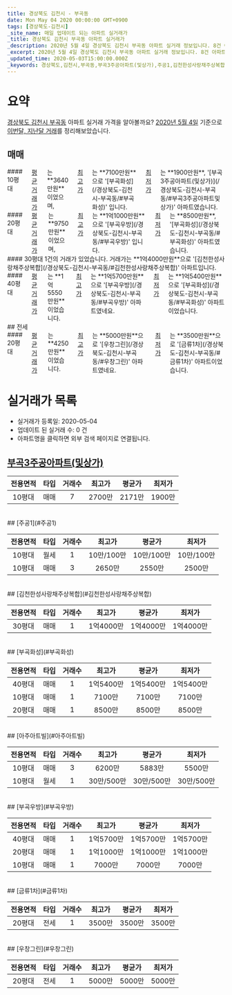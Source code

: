 ```yaml
---
title: 경상북도 김천시 - 부곡동
date: Mon May 04 2020 00:00:00 GMT+0900
tags: [경상북도-김천시]
_site_name: 매일 업데이트 되는 아파트 실거래가
_title: 경상북도 김천시 부곡동 아파트 실거래가
_description: 2020년 5월 4일 경상북도 김천시 부곡동 아파트 실거래 정보입니다. 8건 아파트 정보가 있습니다.
_excerpt: 2020년 5월 4일 경상북도 김천시 부곡동 아파트 실거래 정보입니다. 8건 아파트 정보가 있습니다.
_updated_time: 2020-05-03T15:00:00.000Z
_keywords: 경상북도,김천시,부곡동,부곡3주공아파트(및상가),주공1,김천한성사랑채주상복합,부곡화성,아주아트빌,부곡우방,금류1차,우창그린
---
```





# 요약
<ins>경상북도 김천시 부곡동</ins> 아파트 실거래 가격을 알아볼까요? <ins>2020년 5월 4일</ins> 기준으로 <ins>이번달, 지난달 거래</ins>를 정리해보았습니다.

## 매매
<div class="container">
<div class="six columns" markdown="1">
#### 10평대
<ins>평균 거래가</ins>는 **3640만원**이었으며, <ins>최고가</ins>는 **7100만원**으로 '[부곡화성](/경상북도-김천시-부곡동/#부곡화성)' 입니다. <ins>최저가</ins>는 **1900만원**, '[부곡3주공아파트(및상가)](/경상북도-김천시-부곡동/#부곡3주공아파트및상가)' 아파트였습니다.
</div>
<div class="six columns" markdown="1">
#### 20평대
<ins>평균 거래가</ins>는 **9750만원**이었으며, <ins>최고가</ins>는 **1억1000만원**으로 '[부곡우방](/경상북도-김천시-부곡동/#부곡우방)' 입니다. <ins>최저가</ins>는 **8500만원**, '[부곡화성](/경상북도-김천시-부곡동/#부곡화성)' 아파트였습니다.
</div>
</div>
<div class="container">
<div class="six columns" markdown="1">
#### 30평대
1건의 거래가 있었습니다. 거래가는 **1억4000만원**으로 '[김천한성사랑채주상복합](/경상북도-김천시-부곡동/#김천한성사랑채주상복합)' 아파트입니다.
</div>
<div class="six columns" markdown="1">
#### 40평대
<ins>평균 거래가</ins>는 **1억5550만원**이었습니다. <ins>최고가</ins>는 **1억5700만원**으로 '[부곡우방](/경상북도-김천시-부곡동/#부곡우방)' 아파트였네요. <ins>최저가</ins>는 **1억5400만원**으로 '[부곡화성](/경상북도-김천시-부곡동/#부곡화성)' 아파트이었습니다.
</div>
</div>
## 전세
<div class="container">
<div class="twelve columns" markdown="1">
#### 20평대
<ins>평균 거래가</ins>는 **4250만원**이었습니다. <ins>최고가</ins>는 **5000만원**으로 '[우창그린](/경상북도-김천시-부곡동/#우창그린)' 아파트였네요. <ins>최저가</ins>는 **3500만원**으로 '[금류1차](/경상북도-김천시-부곡동/#금류1차)' 아파트이었습니다.
</div>
</div>



# 실거래가 목록
- 실거래가 등록일: 2020-05-04
- 업데이트 된 실거래 수: 0 건
- 아파트명을 클릭하면 외부 검색 페이지로 연결됩니다.

## [부곡3주공아파트(및상가)](#부곡3주공아파트및상가)

|전용면적|타입|거래수|최고가|평균가|최저가|
|:---:|:---:|:---:|:---:|:---:|:---:|
|10평대|<span class="deal-type-1">매매</span>|7|2700만|2171만|1900만|

<br/>
## [주공1](#주공1)

|전용면적|타입|거래수|최고가|평균가|최저가|
|:---:|:---:|:---:|:---:|:---:|:---:|
|10평대|<span class="deal-type-3">월세</span>|1|10만/100만|10만/100만|10만/100만|
|10평대|<span class="deal-type-1">매매</span>|3|2650만|2550만|2500만|

<br/>
## [김천한성사랑채주상복합](#김천한성사랑채주상복합)

|전용면적|타입|거래수|최고가|평균가|최저가|
|:---:|:---:|:---:|:---:|:---:|:---:|
|30평대|<span class="deal-type-1">매매</span>|1|1억4000만|1억4000만|1억4000만|

<br/>
## [부곡화성](#부곡화성)

|전용면적|타입|거래수|최고가|평균가|최저가|
|:---:|:---:|:---:|:---:|:---:|:---:|
|40평대|<span class="deal-type-1">매매</span>|1|1억5400만|1억5400만|1억5400만|
|10평대|<span class="deal-type-1">매매</span>|1|7100만|7100만|7100만|
|20평대|<span class="deal-type-1">매매</span>|1|8500만|8500만|8500만|

<br/>
## [아주아트빌](#아주아트빌)

|전용면적|타입|거래수|최고가|평균가|최저가|
|:---:|:---:|:---:|:---:|:---:|:---:|
|10평대|<span class="deal-type-1">매매</span>|3|6200만|5883만|5500만|
|10평대|<span class="deal-type-3">월세</span>|1|30만/500만|30만/500만|30만/500만|

<br/>
## [부곡우방](#부곡우방)

|전용면적|타입|거래수|최고가|평균가|최저가|
|:---:|:---:|:---:|:---:|:---:|:---:|
|40평대|<span class="deal-type-1">매매</span>|1|1억5700만|1억5700만|1억5700만|
|20평대|<span class="deal-type-1">매매</span>|1|1억1000만|1억1000만|1억1000만|
|10평대|<span class="deal-type-1">매매</span>|1|7000만|7000만|7000만|

<br/>
## [금류1차](#금류1차)

|전용면적|타입|거래수|최고가|평균가|최저가|
|:---:|:---:|:---:|:---:|:---:|:---:|
|20평대|<span class="deal-type-2">전세</span>|1|3500만|3500만|3500만|

<br/>
## [우창그린](#우창그린)

|전용면적|타입|거래수|최고가|평균가|최저가|
|:---:|:---:|:---:|:---:|:---:|:---:|
|20평대|<span class="deal-type-2">전세</span>|1|5000만|5000만|5000만|

<br/>



